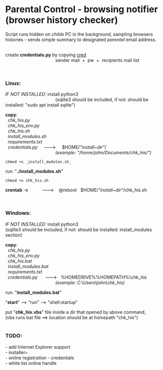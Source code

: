 <h1>Parental Control - browsing notifier (browser history checker)</h1>
Script runs hidden on <i>childs</i> PC in the background, sampling browsers histories - sends simple summary to designated <i>parental</i> email address.
<br><br>

create **credentials.py** by copying [cred](./credentials%20(copy).py) <br>
&nbsp;&nbsp;&nbsp;&nbsp;&nbsp;&nbsp;&nbsp;&nbsp;&nbsp;
&nbsp;&nbsp;&nbsp;&nbsp;&nbsp;&nbsp;&nbsp;&nbsp;&nbsp; 
&nbsp;&nbsp;&nbsp;&nbsp;&nbsp;&nbsp;&nbsp;&nbsp;&nbsp; 
&nbsp;&nbsp;&nbsp;&nbsp;&nbsp;&nbsp;&nbsp;&nbsp;&nbsp; 
sender mail &nbsp;+&nbsp; pw  &nbsp;+&nbsp;  recipients mail list

<br>

<h3>Linux:</h3>

_IF NOT INSTALLED:_ install python3<br> 
&nbsp;&nbsp;&nbsp;&nbsp;&nbsp;&nbsp;&nbsp;&nbsp;&nbsp;
&nbsp;&nbsp;&nbsp;&nbsp;&nbsp;&nbsp;&nbsp;&nbsp;&nbsp;
&nbsp;&nbsp;&nbsp;&nbsp;&nbsp;&nbsp;&nbsp;&nbsp;&nbsp;
&nbsp;&nbsp;&nbsp;&nbsp;&nbsp;&nbsp;&nbsp;&nbsp;&nbsp;
(sqlite3 should be included, if not: should be installed: "sudo apt install sqlite")

**copy**: <br> 
&nbsp; _chk_his.py_ <br>
&nbsp; _chk_his_env.py_ <br>
&nbsp; _chk_his.sh_ <br>
&nbsp; _install_modules.sh_ <br>
&nbsp; _requirements.txt_ <br>
&nbsp; _credentials.py_ &nbsp; &nbsp; ---> &nbsp; &nbsp;  $HOME/_"install~dir"_/<br>
&nbsp;&nbsp;&nbsp;&nbsp;&nbsp;&nbsp;&nbsp;&nbsp;&nbsp;
&nbsp;&nbsp;&nbsp;&nbsp;&nbsp;&nbsp;&nbsp;&nbsp;&nbsp;
&nbsp;&nbsp;&nbsp;&nbsp;&nbsp;&nbsp;&nbsp;&nbsp;&nbsp;
&nbsp;&nbsp;&nbsp;&nbsp;&nbsp;&nbsp;&nbsp;&nbsp;&nbsp;
                        _(example: "/home/john/Documents/chk_his/")_

`chmod +x _install_modules.sh_`  

run: "**./install_modules.sh**"


`chmod +x chk_his.sh`

**crontab** -e &nbsp;&nbsp;&nbsp;&nbsp;&nbsp;&nbsp;&nbsp;
&nbsp; ---> &nbsp;&nbsp; @reboot &nbsp; $HOME/_"install~dir"_/chk_his.sh

<br>

<h3>Windows:</h3>

_IF NOT INSTALLED:_ install python3<br>
(sqlite3 should be included, if not: should be installed: install_modules section)

**copy**: <br>
&nbsp; _chk_his.py_  <br>
&nbsp; _chk_his_env.py_  <br>
&nbsp; _chk_his.bat_ <br>
&nbsp; _install_modules.bat_ <br>
&nbsp; _requirements.txt_ <br>
&nbsp; _credentials.py_ &nbsp;&nbsp;&nbsp;&nbsp; ---> &nbsp; %HOMEDRIVE%%HOMEPATH%\\chk_his\
&nbsp;&nbsp;&nbsp;&nbsp;&nbsp;&nbsp;&nbsp;&nbsp;&nbsp;
&nbsp;&nbsp;&nbsp;&nbsp;&nbsp;&nbsp;&nbsp;&nbsp;&nbsp;
&nbsp;&nbsp;&nbsp;&nbsp;&nbsp;&nbsp;&nbsp;&nbsp;&nbsp;
&nbsp;&nbsp;&nbsp;&nbsp;&nbsp;&nbsp;&nbsp;&nbsp;&nbsp; 
<i>(example: C:\Users\john\chk_his\)</i>  

run: "**install_modules.bat**"
                                                             
"**start**" --> "run" --> "shell:startup"

put "**chk_his.vbs**" file inside a dir that opened by above command,<br>
(vbs runs bat file ==> location should be at homepath "chk_his") 
<br><br>
 
<h3>TODO:</h3>
- add Internet Explorer support <br>
- installer~ <br>
- online registration - credentials <br>
- white list online handle <br>




